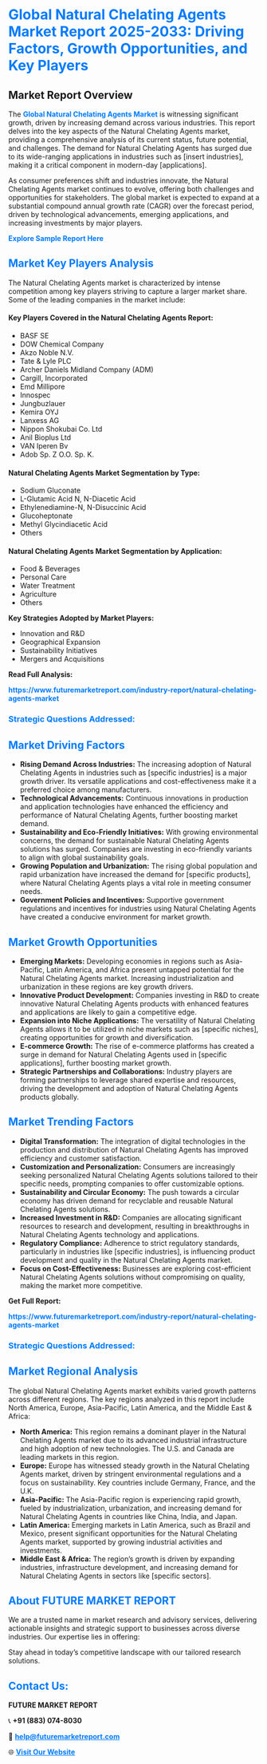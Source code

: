 <h1 style="color: #007BFF;">Global Natural Chelating Agents Market Report 2025-2033: Driving Factors, Growth Opportunities, and Key Players</h1>

<section id="overview">
<h2>Market Report Overview</h2>
<p>The <a href="https://www.futuremarketreport.com/industry-report/natural-chelating-agents-market" style="color: #007BFF; text-decoration: none;"><strong>Global Natural Chelating Agents Market</strong></a> is witnessing significant growth, driven by increasing demand across various industries. This report delves into the key aspects of the Natural Chelating Agents market, providing a comprehensive analysis of its current status, future potential, and challenges. The demand for Natural Chelating Agents has surged due to its wide-ranging applications in industries such as [insert industries], making it a critical component in modern-day [applications].</p>
<p>As consumer preferences shift and industries innovate, the Natural Chelating Agents market continues to evolve, offering both challenges and opportunities for stakeholders. The global market is expected to expand at a substantial compound annual growth rate (CAGR) over the forecast period, driven by technological advancements, emerging applications, and increasing investments by major players.</p>
</section>

<section id="overview">
<p><a href="https://www.futuremarketreport.com/request-sample/reportId=97706" style="color: #007BFF; text-decoration: none;"><strong>Explore Sample Report Here</strong></a></p>
</section>

<section id="key-players">
<h2 style="color: #007BFF;">Market Key Players Analysis</h2>
<p>The Natural Chelating Agents market is characterized by intense competition among key players striving to capture a larger market share. Some of the leading companies in the market include:</p>
<h4>Key Players Covered in the Natural Chelating Agents Report:</h4>
<ul><li>BASF SE</li><li>DOW Chemical Company</li><li>Akzo Noble N.V.</li><li>Tate &amp; Lyle PLC</li><li>Archer Daniels Midland Company (ADM)</li><li>Cargill, Incorporated</li><li>Emd Millipore</li><li>Innospec</li><li>Jungbuzlauer</li><li>Kemira OYJ</li><li>Lanxess AG</li><li>Nippon Shokubai Co. Ltd</li><li>Anil Bioplus Ltd</li><li>VAN Iperen Bv</li><li>Adob Sp. Z O.O. Sp. K.</li></ul>
<h4>Natural Chelating Agents Market Segmentation by Type:</h4>
<ul><li>Sodium Gluconate</li><li>L-Glutamic Acid N, N-Diacetic Acid</li><li>Ethylenediamine-N, N-Disuccinic Acid</li><li>Glucoheptonate</li><li>Methyl Glycindiacetic Acid</li><li>Others</li></ul>

<h4>Natural Chelating Agents Market Segmentation by Application:</h4>
<ul><li>Food &amp; Beverages</li><li>Personal Care</li><li>Water Treatment</li><li>Agriculture</li><li>Others</li></ul>
<p><strong>Key Strategies Adopted by Market Players:</strong></p>
<ul>
<li>Innovation and R&D</li>
<li>Geographical Expansion</li>
<li>Sustainability Initiatives</li>
<li>Mergers and Acquisitions</li>
</ul>
</section>

<section>
<p><strong>Read Full Analysis: </strong></p><a href="https://www.futuremarketreport.com/industry-report/natural-chelating-agents-market" style="color: #007BFF; text-decoration: none;"><strong>https://www.futuremarketreport.com/industry-report/natural-chelating-agents-market</strong></a>
<h3 style="color: #007BFF;">Strategic Questions Addressed:</h3>
</section>

<section id="driving-factors">
<h2 style="color: #007BFF;">Market Driving Factors</h2>
<ul>
<li><strong>Rising Demand Across Industries:</strong> The increasing adoption of Natural Chelating Agents in industries such as [specific industries] is a major growth driver. Its versatile applications and cost-effectiveness make it a preferred choice among manufacturers.</li>
<li><strong>Technological Advancements:</strong> Continuous innovations in production and application technologies have enhanced the efficiency and performance of Natural Chelating Agents, further boosting market demand.</li>
<li><strong>Sustainability and Eco-Friendly Initiatives:</strong> With growing environmental concerns, the demand for sustainable Natural Chelating Agents solutions has surged. Companies are investing in eco-friendly variants to align with global sustainability goals.</li>
<li><strong>Growing Population and Urbanization:</strong> The rising global population and rapid urbanization have increased the demand for [specific products], where Natural Chelating Agents plays a vital role in meeting consumer needs.</li>
<li><strong>Government Policies and Incentives:</strong> Supportive government regulations and incentives for industries using Natural Chelating Agents have created a conducive environment for market growth.</li>
</ul>
</section>

<section id="growth-opportunities">
<h2 style="color: #007BFF;">Market Growth Opportunities</h2>
<ul>
<li><strong>Emerging Markets:</strong> Developing economies in regions such as Asia-Pacific, Latin America, and Africa present untapped potential for the Natural Chelating Agents market. Increasing industrialization and urbanization in these regions are key growth drivers.</li>
<li><strong>Innovative Product Development:</strong> Companies investing in R&D to create innovative Natural Chelating Agents products with enhanced features and applications are likely to gain a competitive edge.</li>
<li><strong>Expansion into Niche Applications:</strong> The versatility of Natural Chelating Agents allows it to be utilized in niche markets such as [specific niches], creating opportunities for growth and diversification.</li>
<li><strong>E-commerce Growth:</strong> The rise of e-commerce platforms has created a surge in demand for Natural Chelating Agents used in [specific applications], further boosting market growth.</li>
<li><strong>Strategic Partnerships and Collaborations:</strong> Industry players are forming partnerships to leverage shared expertise and resources, driving the development and adoption of Natural Chelating Agents products globally.</li>
</ul>
</section>

<section id="trending-factors">
<h2 style="color: #007BFF;">Market Trending Factors</h2>
<ul>
<li><strong>Digital Transformation:</strong> The integration of digital technologies in the production and distribution of Natural Chelating Agents has improved efficiency and customer satisfaction.</li>
<li><strong>Customization and Personalization:</strong> Consumers are increasingly seeking personalized Natural Chelating Agents solutions tailored to their specific needs, prompting companies to offer customizable options.</li>
<li><strong>Sustainability and Circular Economy:</strong> The push towards a circular economy has driven demand for recyclable and reusable Natural Chelating Agents solutions.</li>
<li><strong>Increased Investment in R&D:</strong> Companies are allocating significant resources to research and development, resulting in breakthroughs in Natural Chelating Agents technology and applications.</li>
<li><strong>Regulatory Compliance:</strong> Adherence to strict regulatory standards, particularly in industries like [specific industries], is influencing product development and quality in the Natural Chelating Agents market.</li>
<li><strong>Focus on Cost-Effectiveness:</strong> Businesses are exploring cost-efficient Natural Chelating Agents solutions without compromising on quality, making the market more competitive.</li>
</ul>
</section>

<section>
<p><strong>Get Full Report: </strong></p><a href="https://www.futuremarketreport.com/industry-report/natural-chelating-agents-market" style="color: #007BFF; text-decoration: none;"><strong>https://www.futuremarketreport.com/industry-report/natural-chelating-agents-market</strong></a>
<h3 style="color: #007BFF;">Strategic Questions Addressed:</h3>
</section>


<section id="regional-analysis">
<h2 style="color: #007BFF;">Market Regional Analysis</h2>
<p>The global Natural Chelating Agents market exhibits varied growth patterns across different regions. The key regions analyzed in this report include North America, Europe, Asia-Pacific, Latin America, and the Middle East & Africa:</p>
<ul>
<li><strong>North America:</strong> This region remains a dominant player in the Natural Chelating Agents market due to its advanced industrial infrastructure and high adoption of new technologies. The U.S. and Canada are leading markets in this region.</li>
<li><strong>Europe:</strong> Europe has witnessed steady growth in the Natural Chelating Agents market, driven by stringent environmental regulations and a focus on sustainability. Key countries include Germany, France, and the U.K.</li>
<li><strong>Asia-Pacific:</strong> The Asia-Pacific region is experiencing rapid growth, fueled by industrialization, urbanization, and increasing demand for Natural Chelating Agents in countries like China, India, and Japan.</li>
<li><strong>Latin America:</strong> Emerging markets in Latin America, such as Brazil and Mexico, present significant opportunities for the Natural Chelating Agents market, supported by growing industrial activities and investments.</li>
<li><strong>Middle East & Africa:</strong> The region’s growth is driven by expanding industries, infrastructure development, and increasing demand for Natural Chelating Agents in sectors like [specific sectors].</li>
</ul>
</section>

<footer>
<h2 style="color: #007BFF;">About FUTURE MARKET REPORT</h2>
<p>We are a trusted name in market research and advisory services, delivering actionable insights and strategic support to businesses across diverse industries. Our expertise lies in offering:</p>

<p>Stay ahead in today’s competitive landscape with our tailored research solutions.</p>

<h2 style="color: #007BFF;">Contact Us:</h2>
<p><strong>FUTURE MARKET REPORT</strong></p>
<p>📞 <strong>+91 (883) 074-8030</strong></p>
<p>📧 <strong><a href="mailto:help@futuremarketreport.com" style="color: #007BFF;">help@futuremarketreport.com</a></strong></p>
<p>🌐 <strong><a href="https://www.futuremarketreport.com/" style="color: #007BFF;">Visit Our Website</a></strong></p>
</footer>